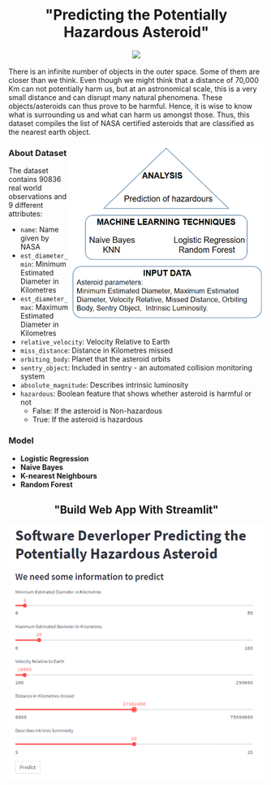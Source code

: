 <div align="center">
  <h1 align="center"> "Predicting the Potentially Hazardous Asteroid" </h1>
</div>

<p align="center">
    <img width="50%" src="https://media.giphy.com/media/eBynyDVhTkIg0/giphy.gif">
</p>

There is an infinite number of objects in the outer space. Some of them are closer than we think. 
Even though we might think that a distance of 70,000 Km can not potentially harm us, but at an astronomical scale, this is a very small distance and can disrupt many natural phenomena. 
These objects/asteroids can thus prove to be harmful. Hence, it is wise to know what is surrounding us and what can harm us amongst those. 
Thus, this dataset compiles the list of NASA certified asteroids that are classified as the nearest earth object.

<img align="right" alt="img" height="350px" src="Image/system_architecture.png" />

### About Dataset

The dataset contains 90836 real world observations and 9 different attributes:
- `name`: Name given by NASA
- `est_diameter_min`: Minimum Estimated Diameter in Kilometres
- `est_diameter_max`: Maximum Estimated Diameter in Kilometres
- `relative_velocity`: Velocity Relative to Earth
- `miss_distance`: Distance in Kilometres missed
- `orbiting_body`: Planet that the asteroid orbits
- `sentry_object`: Included in sentry - an automated collision monitoring system
- `absolute_magnitude`: Describes intrinsic luminosity
- `hazardous`: Boolean feature that shows whether asteroid is harmful or not
  - False: If the asteroid is Non-hazardous 
  - True: If the asteroid is hazardous

### Model
- **Logistic Regression**
- **Naive Bayes**
- **K-nearest Neighbours**
- **Random Forest**

<div align="center">
  <h2 align="center"> "Build Web App With Streamlit" </h2>
  <img align="center" alt="img" height="500px" src="Image/Website.png" />
</div>

